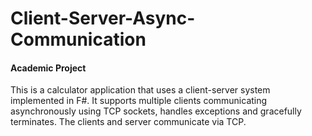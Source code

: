 # Client-Server-Async-Communication
#### Academic Project
This is a calculator application that uses a client-server system implemented in F#. It supports multiple clients communicating asynchronously using TCP sockets, handles exceptions and gracefully terminates. The clients and server communicate via TCP.
